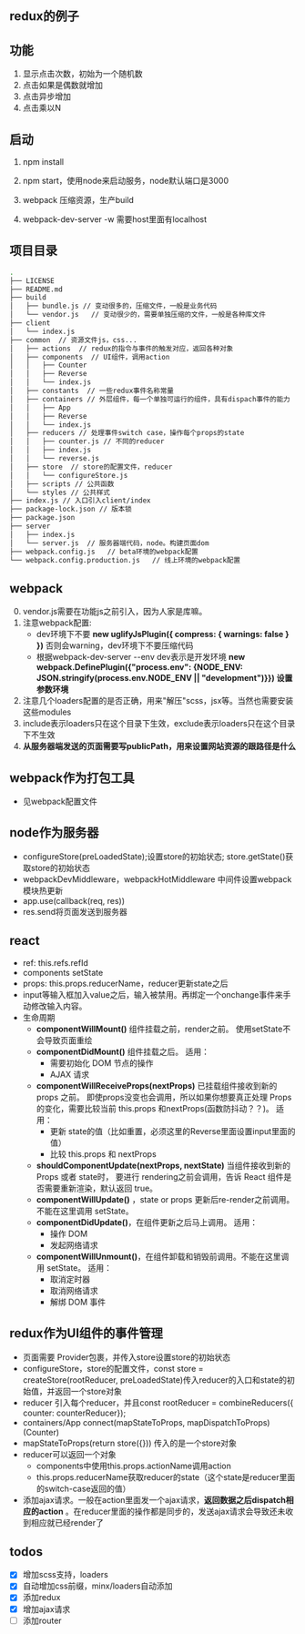 ## redux的例子

## 功能

1. 显示点击次数，初始为一个随机数
2. 点击如果是偶数就增加
3. 点击异步增加
4. 点击乘以N

## 启动

1. npm install
2. npm start，使用node来启动服务，node默认端口是3000

3. webpack 压缩资源，生产build
2. webpack-dev-server -w 需要host里面有localhost

## 项目目录

````bash
.
├── LICENSE
├── README.md
├── build
│   ├── bundle.js // 变动很多的，压缩文件，一般是业务代码
│   └── vendor.js   // 变动很少的，需要单独压缩的文件，一般是各种库文件
├── client
│   └── index.js
├── common  // 资源文件js，css...
│   ├── actions  // redux的指令与事件的触发对应，返回各种对象
│   ├── components  // UI组件，调用action
│   │   ├── Counter
│   │   ├── Reverse
│   │   └── index.js
│   ├── constants  // 一些redux事件名称常量
│   ├── containers // 外层组件，每一个单独可运行的组件，具有dispach事件的能力
│   │   ├── App
│   │   ├── Reverse
│   │   └── index.js
│   ├── reducers // 处理事件switch case，操作每个props的state
│   │   ├── counter.js // 不同的reducer
│   │   ├── index.js
│   │   └── reverse.js
│   ├── store  // store的配置文件，reducer
│   │   └── configureStore.js
│   ├── scripts // 公共函数
│   └── styles // 公共样式
├── index.js // 入口引入client/index
├── package-lock.json // 版本锁
├── package.json
├── server
│   ├── index.js
│   └── server.js  // 服务器端代码，node。构建页面dom
├── webpack.config.js   // beta环境的webpack配置
└── webpack.config.production.js   // 线上环境的webpack配置
````

## webpack

0. vendor.js需要在功能js之前引入，因为人家是库嘛。
1. 注意webpack配置: 
    * dev环境下不要 **new uglifyJsPlugin({ compress: { warnings: false } })** 否则会warning，dev环境下不要压缩代码
    * 根据webpack-dev-server --env dev表示是开发环境 **new webpack.DefinePlugin({"process.env": {NODE_ENV: JSON.stringify(process.env.NODE_ENV || "development")}})  设置参数环境**
2. 注意几个loaders配置的是否正确，用来"解压"scss，jsx等。当然也需要安装这些modules
3. include表示loaders只在这个目录下生效，exclude表示loaders只在这个目录下不生效
4. **从服务器端发送的页面需要写publicPath，用来设置网站资源的跟路径是什么**

## webpack作为打包工具

- 见webpack配置文件

## node作为服务器

- configureStore(preLoadedState);设置store的初始状态; store.getState()获取store的初始状态
- webpackDevMiddleware，webpackHotMiddleware 中间件设置webpack模块热更新
- app.use(callback(req, res))
- res.send将页面发送到服务器

## react

- ref: this.refs.refId
- components setState
- props: this.props.reducerName，reducer更新state之后
- input等输入框加入value之后，输入被禁用。再绑定一个onchange事件来手动修改输入内容。
- 生命周期
    * **componentWillMount()** 组件挂载之前，render之前。
    使用setState不会导致页面重绘
    * **componentDidMount()** 组件挂载之后。
    适用：
        * 需要初始化 DOM 节点的操作
        * AJAX 请求
    * **componentWillReceiveProps(nextProps)** 已挂载组件接收到新的 props 之前。
    即使props没变也会调用，所以如果你想要真正处理 Props 的变化，需要比较当前 this.props 和nextProps(函数防抖动？？)。
    适用：
        * 更新 state的值（比如重置，必须这里的Reverse里面设置input里面的值）
        * 比较 this.props 和 nextProps
    * **shouldComponentUpdate(nextProps, nextState)** 当组件接收到新的 Props 或者 state时，
    要进行 rendering之前会调用，告诉 React 组件是否需要重新渲染，默认返回 true。
    * **componentWillUpdate()** ，state or props 更新后re-render之前调用。不能在这里调用 setState。
    * **componentDidUpdate()**，在组件更新之后马上调用。
    适用：
        * 操作 DOM
        * 发起网络请求
    * **componentWillUnmount()**，在组件卸载和销毁前调用。不能在这里调用 setState。
    适用：
        * 取消定时器
        * 取消网络请求
        * 解绑 DOM 事件


## redux作为UI组件的事件管理

* 页面需要 <Provider store={store}><App/></Provider> Provider包裹，并传入store设置store的初始状态
* configureStore，store的配置文件，const store = createStore(rootReducer, preLoadedState)传入reducer的入口和state的初始值，并返回一个store对象
* reducer 引入每个reducer，并且const rootReducer = combineReducers({ counter: counterReducer});
* containers/App connect(mapStateToProps, mapDispatchToProps)(Counter)
* mapStateToProps(return store({})) 传入的是一个store对象
* reducer可以返回一个对象
    * components中使用this.props.actionName调用action
    * this.props.reducerName获取reducer的state（这个state是reducer里面的switch-case返回的值）
* 添加ajax请求。一般在action里面发一个ajax请求，**返回数据之后dispatch相应的action** 。在reducer里面的操作都是同步的，发送ajax请求会导致还未收到相应就已经render了

## todos

- [x] 增加scss支持，loaders
- [x] 自动增加css前缀，minx/loaders自动添加
- [x] 添加redux
- [x] 增加ajax请求
- [ ] 添加router
